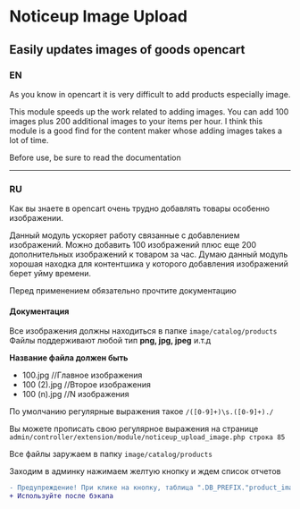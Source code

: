 # Noticeup Image Upload
## Easily updates images of goods opencart

### EN
As you know in opencart it is very difficult to add products especially image. 

This module speeds up the work related to adding images. 
You can add 100 images plus 200 additional images to your items per hour. I think this module is a good find for the content maker whose adding images takes a lot of time.

Before use, be sure to read the documentation

-----

### RU
Как вы знаете в opencart очень трудно добавлять товары особенно изображении. 

Данный модуль ускоряет работу связанные с добавлением изображений. 
Можно добавить 100 изображений плюс еще 200 дополнительных изображений к товаром за час. Думаю данный модуль хорошая находка для контентшика у которого добавления изображений берет уйму времени.

Перед применением обязательно прочтите документацию

#### Документация
Все изображения должны находиться в папке ```image/catalog/products```
Файлы поддерживают любой тип **png, jpg, jpeg** и.т.д 

**Название файла должен быть**
* 100.jpg 		  //Главное изображения
* 100 (2).jpg 	//Второе изображения
* 100 (n).jpg 	//N изображения

По умолчанию регулярные выражения такое `/([0-9]+)\s.([0-9]+)./`

Вы можете прописать свою регулярное выражения на странице
```admin/controller/extension/module/noticeup_upload_image.php строка 85```

Все файлы заружаем в папку `image/catalog/products`

Заходим в админку нажимаем желтую кнопку и ждем список отчетов
```diff
- Предупреждение! При клике на кнопку, таблица ".DB_PREFIX."product_image очищается полностью ("TRUNCATE TABLE ".DB_PREFIX."product_image").
+ Используйте после бэкапа
```
